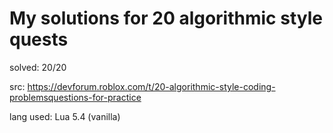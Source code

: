 # My solutions for 20 algorithmic style quests

solved: 20/20

src: https://devforum.roblox.com/t/20-algorithmic-style-coding-problemsquestions-for-practice

lang used: Lua 5.4 (vanilla)
